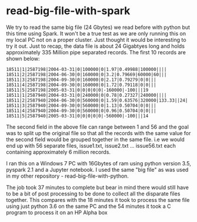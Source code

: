 # read-big-file-with-spark
We try to read the same big file (24 Gbytes) we read before with python but 
this time using Spark. It won't be a true test as we are only running this 
on my local PC not on a proper cluster. Just thought it would be interesting
to try it out. Just to recap, the data file is about 24 Gigabtyes long and 
holds approximately 335 Million pipe separated records. The first 10 records are shown below:

```
18511|1|2587198|2004-03-31|0|100000|0|1.97|0.49988|100000||||
18511|2|2587198|2004-06-30|0|160000|0|3.2|0.79669|60000|60|||
18511|3|2587198|2004-09-30|0|160000|0|2.17|0.79279|0|0|||
18511|4|2587198|2004-09-30|0|160000|0|1.72|0.79118|0|0|||
18511|5|2587198|2005-03-31|0|0|0|0|0|-160000|-100|||19
18511|1|2587940|2004-03-31|0|240000|0|0.78|0.27327|240000||||
18511|2|2587940|2004-06-30|0|560000|0|1.59|0.63576|320000|133.33||24|
18511|3|2587940|2004-09-30|0|560000|0|1.13|0.50704|0|0|||
18511|4|2587940|2004-09-30|0|560000|0|0.96|0.50704|0|0|||
18511|5|2587940|2005-03-31|0|0|0|0|0|-560000|-100|||14

```

The second field in the above file can range between 1 and 56 and the goal was to split
up the original file so that all the records with the same value for the second field would be 
grouped together in the same file. i.e we would end up with 56 separate files, issue1.txt, 
issue2.txt ... issue56.txt each containing approximately 6 million records.

I ran this on a Windows 7 PC with 16Gbytes of ram using python version 3.5,
pyspark 2.1 and a Jupyter notebook. I used the same "big file" as was used in my 
other repository - read-big-file-with-python.

The job took 37 minutes to complete but bear in mind there would still have to be a 
bit of post processing to be done to collect all the disparate files together. This 
compares with the 18 minutes it took to process the same file using just python 3.6 
on the same PC and the 54 minutes it took a C program to process it on an HP Alpha box
